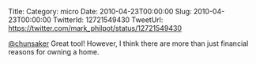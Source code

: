 Title: 
Category: micro
Date: 2010-04-23T00:00:00
Slug: 2010-04-23T00:00:00
TwitterId: 12721549430
TweetUrl: https://twitter.com/mark_philpot/status/12721549430

[@chunsaker](https://twitter.com/chunsaker) Great tool! However, I think there are more than just financial reasons for owning a home.